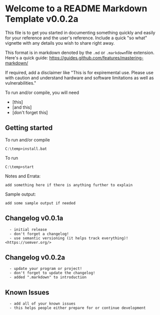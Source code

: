 # Welcome to a README Markdown Template v0.0.2a

This file is to get you started in documenting something quickly and easily for your reference and the user's reference. Include a quick "so what" vignette with any details you wish to share right away.

This format is in markdown denoted by the ```.md``` or ```.markdown```file extension. Here's a quick guide:
<https://guides.github.com/features/mastering-markdown/>

If required, add a disclaimer like "This is for expiremental use. Please use with caution and understand hardware and software limitations as well as vulnerabilities." 

To run and/or compile, you will need
* [this]
* [and this]
* [don't forget this]

## Getting started

To run and/or compile
```
C:\temp>install.bat
```

To run
```
C:\temp>start
```

Notes and Errata:

```
add something here if there is anything further to explain
```

Sample output:

```
add some sample output if needed
```

## Changelog v0.0.1a
```
  - initial release
  - don't forget a changelog!
  - use semantic versioning (it helps track everything)! <https://semver.org/>
```

## Changelog v0.0.2a
```
  - update your program or project!
  - don't forget to update the changelog!
  - added ".markdown" to introduction
```

## Known Issues
```
  - add all of your known issues
  - this helps people either prepare for or continue development
```
